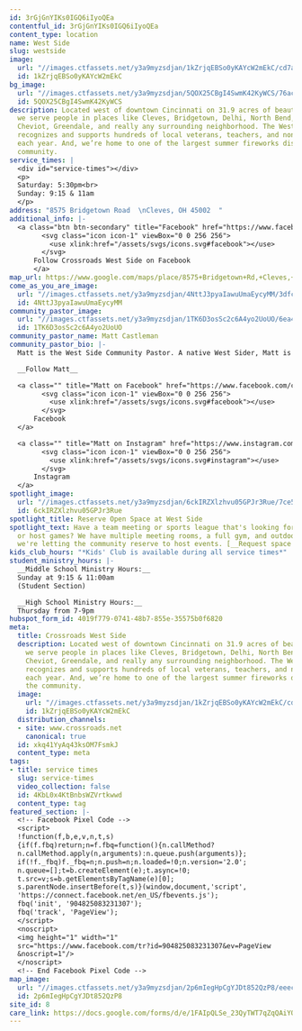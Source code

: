 ```yaml
---
id: 3rGjGnYIKs0IGQ6iIyoQEa
contentful_id: 3rGjGnYIKs0IGQ6iIyoQEa
content_type: location
name: West Side
slug: westside
image:
  url: "//images.ctfassets.net/y3a9myzsdjan/1kZrjqEBSo0yKAYcW2mEkC/cd7a36f1b60992c93a508acc6ec07ce3/crossroads-church-locations-west-side5.jpg"
  id: 1kZrjqEBSo0yKAYcW2mEkC
bg_image:
  url: "//images.ctfassets.net/y3a9myzsdjan/5QOX25CBgI4SwmK42KyWCS/76acde1edef86e004fd20b7e2fb11a90/crossroads-church-westside-bg4b.jpg"
  id: 5QOX25CBgI4SwmK42KyWCS
description: Located west of downtown Cincinnati on 31.9 acres of beautiful wilderness,
  we serve people in places like Cleves, Bridgetown, Delhi, North Bend, Harrison,
  Cheviot, Greendale, and really any surrounding neighborhood. The West Side team
  recognizes and supports hundreds of local veterans, teachers, and non-profit employees
  each year. And, we’re home to one of the largest summer fireworks displays in the
  community.
service_times: |
  <div id="service-times"></div>
  <p>
  Saturday: 5:30pm<br>
  Sunday: 9:15 & 11am
  </p>
address: "8575 Bridgetown Road  \nCleves, OH 45002  "
additional_info: |-
  <a class="btn btn-secondary" title="Facebook" href="https://www.facebook.com/Crossroads-West-Side-556360524781570/">
        <svg class="icon icon-1" viewBox="0 0 256 256">
          <use xlink:href="/assets/svgs/icons.svg#facebook"></use>
        </svg>
      Follow Crossroads West Side on Facebook
      </a>
map_url: https://www.google.com/maps/place/8575+Bridgetown+Rd,+Cleves,+OH+45002/@39.1605535,-84.7250682,17z/data=!4m2!3m1!1s0x8841ccf8c37b7d8d:0x145b0445f0725733?hl=en
come_as_you_are_image:
  url: "//images.ctfassets.net/y3a9myzsdjan/4NttJ3pyaIawuUmaEycyMM/3dfcc01867c451ac096e56e4099eef9a/crossroads-church-come-as-you-are.jpg"
  id: 4NttJ3pyaIawuUmaEycyMM
community_pastor_image:
  url: "//images.ctfassets.net/y3a9myzsdjan/1TK6D3osSc2c6A4yo2UoUO/6ea43c567d5609d92e754b8256bd7cc8/crossroads-church-matt-castleman.jpg"
  id: 1TK6D3osSc2c6A4yo2UoUO
community_pastor_name: Matt Castleman
community_pastor_bio: |-
  Matt is the West Side Community Pastor. A native West Sider, Matt is a proud OHHS alum (GO HIGHLANDERS!). Prior to serving the West Side community, Matt was the Executive Producer at Crossroads and helped lead national creative and teaching efforts for the church. Matt has a strong passion for including others in epic stories and adventures—as well as eating bacon and watching The Office. Matt lives in Cleves with his beautiful wife, Catie, and their three amazing daughters, Karis, Ayla, and Joya.

  __Follow Matt__

  <a class="" title="Matt on Facebook" href="https://www.facebook.com/crdsmattcastleman/">
        <svg class="icon icon-1" viewBox="0 0 256 256">
          <use xlink:href="/assets/svgs/icons.svg#facebook"></use>
        </svg>
      Facebook
  </a>

  <a class="" title="Matt on Instagram" href="https://www.instagram.com/mattcastleman/">
        <svg class="icon icon-1" viewBox="0 0 256 256">
          <use xlink:href="/assets/svgs/icons.svg#instagram"></use>
        </svg>
      Instagram
  </a>
spotlight_image:
  url: "//images.ctfassets.net/y3a9myzsdjan/6ckIRZXlzhvu05GPJr3Rue/7ce51b74fb442a8e681969a2e363147f/53781141_667816993635922_4592926705085054976_n.jpg"
  id: 6ckIRZXlzhvu05GPJr3Rue
spotlight_title: Reserve Open Space at West Side
spotlight_text: Have a team meeting or sports league that's looking for space to meet
  or host games? We have multiple meeting rooms, a full gym, and outdoor space that
  we're letting the community reserve to host events. [__Request space here.__](https://docs.google.com/forms/d/e/1FAIpQLSdZH_aWYd8XCcmyu5iM4t13OW2r_ty-_TqwR_YobSeCQUNsww/viewform?usp=sf_link)
kids_club_hours: "*Kids' Club is available during all service times*"
student_ministry_hours: |-
  __Middle School Ministry Hours:__
  Sunday at 9:15 & 11:00am
  (Student Section)

  __High School Ministry Hours:__
  Thursday from 7-9pm
hubspot_form_id: 4019f779-0741-48b7-855e-35575b0f6820
meta:
  title: Crossroads West Side
  description: Located west of downtown Cincinnati on 31.9 acres of beautiful wilderness,
    we serve people in places like Cleves, Bridgetown, Delhi, North Bend, Harrison,
    Cheviot, Greendale, and really any surrounding neighborhood. The West Side team
    recognizes and supports hundreds of local veterans, teachers, and non-profit employees
    each year. And, we’re home to one of the largest summer fireworks displays in
    the community.
  image:
    url: "//images.ctfassets.net/y3a9myzsdjan/1kZrjqEBSo0yKAYcW2mEkC/cd7a36f1b60992c93a508acc6ec07ce3/crossroads-church-locations-west-side5.jpg"
    id: 1kZrjqEBSo0yKAYcW2mEkC
  distribution_channels:
  - site: www.crossroads.net
    canonical: true
  id: xkq41YyAq43ksOM7FsmkJ
  content_type: meta
tags:
- title: service times
  slug: service-times
  video_collection: false
  id: 4KbL0x4KtBnbsWZVrtkwwd
  content_type: tag
featured_section: |-
  <!-- Facebook Pixel Code -->
  <script>
  !function(f,b,e,v,n,t,s)
  {if(f.fbq)return;n=f.fbq=function(){n.callMethod?
  n.callMethod.apply(n,arguments):n.queue.push(arguments)};
  if(!f._fbq)f._fbq=n;n.push=n;n.loaded=!0;n.version='2.0';
  n.queue=[];t=b.createElement(e);t.async=!0;
  t.src=v;s=b.getElementsByTagName(e)[0];
  s.parentNode.insertBefore(t,s)}(window,document,'script',
  'https://connect.facebook.net/en_US/fbevents.js');
  fbq('init', '904825083231307');
  fbq('track', 'PageView');
  </script>
  <noscript>
  <img height="1" width="1"
  src="https://www.facebook.com/tr?id=904825083231307&ev=PageView
  &noscript=1"/>
  </noscript>
  <!-- End Facebook Pixel Code -->
map_image:
  url: "//images.ctfassets.net/y3a9myzsdjan/2p6mIegHpCgYJDt852QzP8/eeecbf0a1202d697c9ef3d815a02aaed/Screen_Shot_2019-11-15_at_2.36.24_PM.png"
  id: 2p6mIegHpCgYJDt852QzP8
site_id: 8
care_link: https://docs.google.com/forms/d/e/1FAIpQLSe_23QyTWT7qZqQAiYOVYOvQ-b8DJUdnJ04uZjRsGXDBTYDpQ/viewform
---
```


